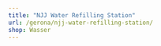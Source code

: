 ```yaml
---
title: "NJJ Water Refilling Station"
url: /gerona/njj-water-refilling-station/
shop: Wasser
---
```

